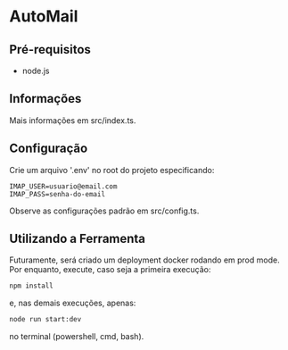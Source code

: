 # AutoMail

## Pré-requisitos

- node.js

## Informações

Mais informações em src/index.ts.

## Configuração

Crie um arquivo '.env' no root do projeto especificando:

```
IMAP_USER=usuario@email.com
IMAP_PASS=senha-do-email
```

Observe as configurações padrão em src/config.ts.

## Utilizando a Ferramenta

Futuramente, será criado um deployment docker rodando em prod mode. Por enquanto,
execute, caso seja a primeira execução:

```sh
npm install
```

e, nas demais execuções, apenas:

```sh
node run start:dev
```

no terminal (powershell, cmd, bash).